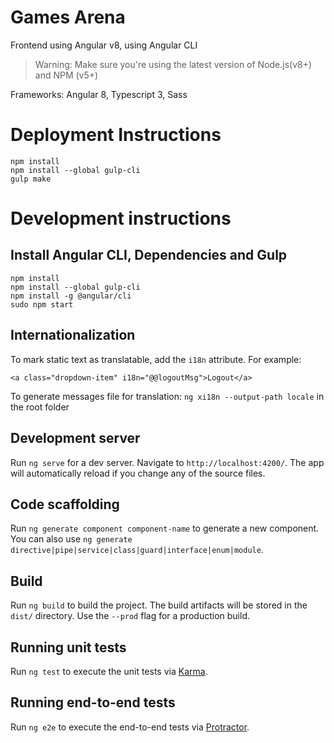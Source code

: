 #  Games Arena

Frontend using Angular v8, using Angular CLI

>Warning: Make sure you're using the latest version of Node.js(v8+) and NPM (v5+)

Frameworks: Angular 8, Typescript 3, Sass

# Deployment Instructions
```
npm install
npm install --global gulp-cli
gulp make
```

# Development instructions

## Install Angular CLI, Dependencies and Gulp
```
npm install
npm install --global gulp-cli
npm install -g @angular/cli
sudo npm start
```



## Internationalization

To mark static text as translatable, add the `i18n` attribute. For example:
```
<a class="dropdown-item" i18n="@@logoutMsg">Logout</a>
```

To generate messages file for translation: `ng xi18n --output-path locale` in the root folder

## Development server

Run `ng serve` for a dev server. Navigate to `http://localhost:4200/`. The app will automatically reload if you change any of the source files.

## Code scaffolding

Run `ng generate component component-name` to generate a new component. You can also use `ng generate directive|pipe|service|class|guard|interface|enum|module`.

## Build

Run `ng build` to build the project. The build artifacts will be stored in the `dist/` directory. Use the `--prod` flag for a production build.

## Running unit tests

Run `ng test` to execute the unit tests via [Karma](https://karma-runner.github.io).

## Running end-to-end tests

Run `ng e2e` to execute the end-to-end tests via [Protractor](http://www.protractortest.org/).


